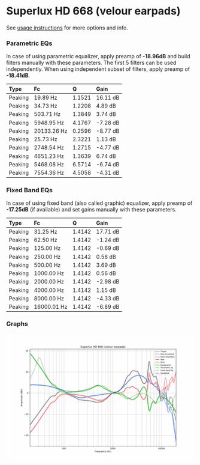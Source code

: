 # Superlux HD 668 (velour earpads)
See [usage instructions](https://github.com/jaakkopasanen/AutoEq#usage) for more options and info.

### Parametric EQs
In case of using parametric equalizer, apply preamp of **-18.96dB** and build filters manually
with these parameters. The first 5 filters can be used independently.
When using independent subset of filters, apply preamp of **-18.41dB**.

| Type    | Fc          |      Q | Gain     |
|:--------|:------------|:-------|:---------|
| Peaking | 19.89 Hz    | 1.1521 | 16.11 dB |
| Peaking | 34.73 Hz    | 1.2208 | 4.89 dB  |
| Peaking | 503.71 Hz   | 1.3849 | 3.74 dB  |
| Peaking | 5948.95 Hz  | 4.1767 | -7.28 dB |
| Peaking | 20133.26 Hz | 0.2596 | -8.77 dB |
| Peaking | 25.73 Hz    | 2.3221 | 1.13 dB  |
| Peaking | 2748.54 Hz  | 1.2715 | -4.77 dB |
| Peaking | 4651.23 Hz  | 1.3639 | 6.74 dB  |
| Peaking | 5468.08 Hz  | 6.5714 | -6.74 dB |
| Peaking | 7554.36 Hz  | 4.5058 | -4.31 dB |

### Fixed Band EQs
In case of using fixed band (also called graphic) equalizer, apply preamp of **-17.25dB**
(if available) and set gains manually with these parameters.

| Type    | Fc          |      Q | Gain     |
|:--------|:------------|:-------|:---------|
| Peaking | 31.25 Hz    | 1.4142 | 17.71 dB |
| Peaking | 62.50 Hz    | 1.4142 | -1.24 dB |
| Peaking | 125.00 Hz   | 1.4142 | -0.69 dB |
| Peaking | 250.00 Hz   | 1.4142 | 0.58 dB  |
| Peaking | 500.00 Hz   | 1.4142 | 3.69 dB  |
| Peaking | 1000.00 Hz  | 1.4142 | 0.56 dB  |
| Peaking | 2000.00 Hz  | 1.4142 | -2.98 dB |
| Peaking | 4000.00 Hz  | 1.4142 | 1.15 dB  |
| Peaking | 8000.00 Hz  | 1.4142 | -4.33 dB |
| Peaking | 16000.01 Hz | 1.4142 | -6.89 dB |

### Graphs
![](./Superlux%20HD%20668%20(velour%20earpads).png)